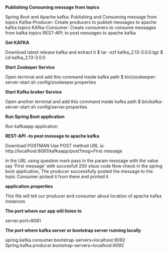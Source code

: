 **Publishing Consuming message from topics**

Spring Boot and Apache kafka: Publishing and Consuming message from topics
Kafka-Producer: Create producers to publish messages to apache kafka topics
KAfka-Consumer: Create consumers to consume messages from kafka topics
REST-API: to post messages to apache kafka

**Get KAFKA**

Download latest release kafka and extract it
$ tar -xzf kafka_2.13-3.0.0.tgz
$ cd kafka_2.13-3.0.0

**Start Zookeper Service**

Open terminal and add this command inside kafka path
$ bin/zookeeper-server-start.sh config/zookeeper.properties

**Start Kafka broker Service**

Open another terminal and add this command inside kafka path
$ bin/kafka-server-start.sh config/server.properties

**Run Spring Boot application**

Run kafkaapp application

**REST-API -to post message to apache kafka**

Download POSTMAN 
Use POST method
URL is: http://localhost:8081/kafkaapp/post?msg=First message

In the URL using question mark pass in the param message with the value say 'First message' with succesfull 200 stsus code
Now check in the spring boot application, The producer successfully posted the message to the topic
Consumer picked it from there and printed it

**application.properties**

This file will tell our producer and consumer about location of apache kafka instances
 
**The port where our app will listen to**

server.port=8081

**The port where kafka server or bootstrap server running locally**

spring.kafka.consumer.bootstrap-servers=localhost:9092
Spring.kafka.producer.bootstrap-servers=localhost:9092

